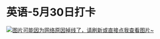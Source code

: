 # 英语-5月30日打卡

[![图片可能因为网络原因掉线了，请刷新或直接点我查看图片~](https://cdn.jsdelivr.net/gh/ylsislove/image-home/test/20210530234449.jpg)](https://cdn.jsdelivr.net/gh/ylsislove/image-home/test/20210530234449.jpg)
